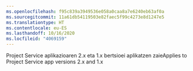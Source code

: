 ```yaml
---
ms.openlocfilehash: f95c839a3949536e058a0caa8a7e6240eb63af0a
ms.sourcegitcommit: 11a61db54119503e82faec5f99c4273e8d1247e5
ms.translationtype: HT
ms.contentlocale: eu-ES
ms.lasthandoff: 10/16/2020
ms.locfileid: "4069159"
---
```

<span data-ttu-id="392a3-101">Project Service aplikazioaren 2.x eta 1.x bertsioei aplikatzen zaie</span><span class="sxs-lookup"><span data-stu-id="392a3-101">Applies to Project Service app versions 2.x and 1.x</span></span>
